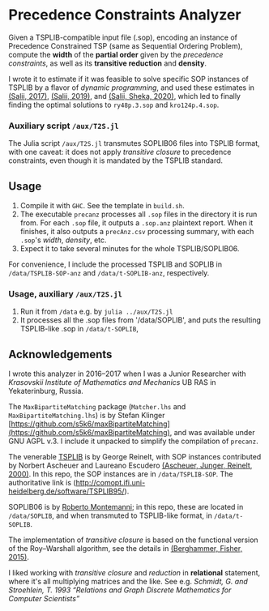 # Precedence Constraints Analyzer
Given a TSPLIB-compatible input file (.sop), encoding an instance of Precedence Constrained TSP (same as Sequential Ordering Problem), compute the **width** of the **partial order** given by the _precedence constraints_, as well as its **transitive reduction** and **density**.

I wrote it to estimate if it was feasible to solve specific SOP instances of TSPLIB by a flavor of _dynamic programming_, and used these estimates in [(Salii, 2017)](https://www.researchgate.net/publication/318760355), [(Salii, 2019)](https://doi.org/10.1016/j.ejor.2018.06.003), and [(Salii, Sheka, 2020)](https://doi.org/10.1080/10556788.2020.1817447), which led to finally finding the optimal solutions to `ry48p.3.sop` and `kro124p.4.sop`.

### Auxiliary script `/aux/T2S.jl`

The Julia script `/aux/T2S.jl` transmutes SOPLIB06 files into TSPLIB format, with one caveat: it does not apply _transitive closure_ to precedence constraints, even though it is mandated by the TSPLIB standard. 

## Usage
1. Compile it with `GHC`. See the template in `build.sh`.
2. The executable `precanz` processes all `.sop` files in the directory it is run from. For each `.sop` file, it outputs a `.sop.anz` plaintext report. When it finishes, it also outputs a `precAnz.csv` processing summary, with each `.sop`'s _width_, _density_, etc.
3. Expect it to take several minutes for the whole TSPLIB/SOPLIB06.

For convenience, I include the processed TSPLIB and SOPLIB in `/data/TSPLIB-SOP-anz` and `/data/t-SOPLIB-anz`, respectively. 

### Usage, auxiliary `/aux/T2S.jl`
1. Run it from `/data` e.g. by `julia ../aux/T2S.jl`
2. It processes all the .sop files from '/data/SOPLIB', and puts the resulting TSPLIB-like .sop in `/data/t-SOPLIB`, 


## Acknowledgements 
I wrote this analyzer in 2016–2017 when I was a Junior Researcher with _Krasovskii Institute of Mathematics and Mechanics_ UB RAS in Yekaterinburg, Russia.

The `MaxBipartiteMatching` package (`Matcher.lhs` and `MaxBipartiteMatching.lhs`) is by Stefan Klinger [https://github.com/s5k6/maxBipartiteMatching](https://github.com/s5k6/maxBipartiteMatching), and was available under GNU AGPL v.3. I include it unpacked to simplify the compilation of `precanz`. 

The venerable [TSPLIB](https://doi.org/10.1287/ijoc.3.4.376) is by George Reinelt, with SOP instances contributed by Norbert Ascheuer and Laureano Escudero [(Ascheuer, Junger, Reinelt, 2000)](https://doi.org/10.1023/A:1008779125567). In this repo, the SOP instances are in `/data/TSPLIB-SOP`. The authoritative link is (http://comopt.ifi.uni-heidelberg.de/software/TSPLIB95/).

SOPLIB06 is by [Roberto Montemanni](https://orcid.org/0000-0002-0229-0465); in this repo, these are located in `/data/SOPLIB`, and when transmuted to TSPLIB-like format, in `/data/t-SOPLIB`.


The implementation of _transitive closure_ is based on the functional version of the Roy–Warshall algorithm, see the details in [(Berghammer, Fisher, 2015)](https://doi.org/10.1016/j.jlamp.2014.08.003).

I liked working with _transitive closure_ and _reduction_ in **relational** statement, where it's all multiplying matrices and the like. See e.g. _Schmidt, G. and Stroehlein, T. 1993 “Relations and Graph Discrete Mathematics for Computer Scientists”_


